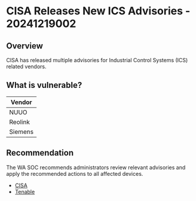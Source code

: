 # CISA Releases New ICS Advisories - 20241219002

## Overview

CISA has released multiple advisories for Industrial Control Systems (ICS) related vendors.

## What is vulnerable?

| Vendor  |
| ------- |
| NUUO    |
| Reolink |
| Siemens |

## Recommendation

The WA SOC recommends administrators review relevant advisories and apply the recommended actions to all affected devices.

- [CISA](https://www.cisa.gov/news-events/alerts/2024/12/18/cisa-adds-four-known-exploited-vulnerabilities-catalog)
- [Tenable](https://www.tenable.com/security/research/tra-2024-49)
